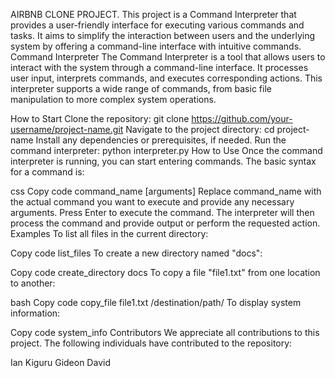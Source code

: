 AIRBNB CLONE PROJECT.
This project is a Command Interpreter that provides a user-friendly interface for executing various commands and tasks. It aims to simplify the interaction between users and the underlying system by offering a command-line interface with intuitive commands.
Command Interpreter
The Command Interpreter is a tool that allows users to interact with the system through a command-line interface. It processes user input, interprets commands, and executes corresponding actions. This interpreter supports a wide range of commands, from basic file manipulation to more complex system operations.

How to Start
Clone the repository: git clone https://github.com/your-username/project-name.git
Navigate to the project directory: cd project-name
Install any dependencies or prerequisites, if needed.
Run the command interpreter: python interpreter.py
How to Use
Once the command interpreter is running, you can start entering commands. The basic syntax for a command is:

css
Copy code
command_name [arguments]
Replace command_name with the actual command you want to execute and provide any necessary arguments. Press Enter to execute the command. The interpreter will then process the command and provide output or perform the requested action.
Examples
To list all files in the current directory:

Copy code
list_files
To create a new directory named "docs":

Copy code
create_directory docs
To copy a file "file1.txt" from one location to another:

bash
Copy code
copy_file file1.txt /destination/path/
To display system information:

Copy code
system_info
Contributors
We appreciate all contributions to this project. The following individuals have contributed to the repository:

Ian Kiguru
Gideon David








